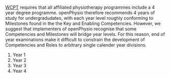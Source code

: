 [WCPT](http://www.wcpt.org/ "Link to the World Confederation of Physical Therapy") requires that all affiliated physiotherapy programmes include a 4 year degree programme. openPhysio therefore recommends 4 years of study for undergradudates, with each year level roughly conforming to Milestones found in the the Key and Enabling Competencies. However, we suggest that implementers of openPhysio recognise that some Competencies and Milestones will bridge year levels. For this reason, end of year examinations make it difficult to constrain the development of Competencies and Roles to arbitrary single calender year divisions.

1. Year 1
1. Year 2
1. Year 3
1. Year 4

